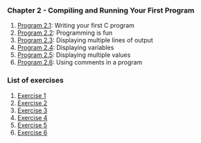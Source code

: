 ### Chapter 2 - Compiling and Running Your First Program

1. [Program 2.1](https://github.com/j0mma/programming-languages/blob/main/C/book-answers/programming-in-c/chap2/Exercise2-1/Program2-1.c): Writing your first C program
2. [Program 2.2](https://github.com/j0mma/programming-languages/blob/main/C/book-answers/programming-in-c/chap2/Exercise2-1/Program2-2.c): Programming is fun
3. [Program 2.3](https://github.com/j0mma/programming-languages/blob/main/C/book-answers/programming-in-c/chap2/Exercise2-1/Program2-3.c): Displaying multiple lines of output
4. [Program 2.4](https://github.com/j0mma/programming-languages/blob/main/C/book-answers/programming-in-c/chap2/Exercise2-1/Program2-4.c): Displaying variables
5. [Program 2.5](https://github.com/j0mma/programming-languages/blob/main/C/book-answers/programming-in-c/chap2/Exercise2-1/Program2-5.c): Displaying multiple values
6. [Program 2.6](https://github.com/j0mma/programming-languages/blob/main/C/book-answers/programming-in-c/chap2/Exercise2-1/Program2-6.c): Using comments in a program
<!-- 7. [Exercices](https://github.com/j0mma/programming-languages/tree/main/C/book-answers/programming-in-c/chap2) -->
  
### List of exercises 

1. [Exercise 1](https://github.com/j0mma/programming-languages/tree/main/C/book-answers/programming-in-c/chap2/Exercise2-1)  
2. [Exercise 2](https://github.com/j0mma/programming-languages/blob/main/C/book-answers/programming-in-c/chap2/Exercise2-2.c)  
3. [Exercise 3](https://github.com/j0mma/programming-languages/blob/main/C/book-answers/programming-in-c/chap2/Exercise2-3.c)
4. [Exercise 4](https://github.com/j0mma/programming-languages/blob/main/C/book-answers/programming-in-c/chap2/Exercise2-4.c)
5. [Exercise 5](https://github.com/j0mma/programming-languages/blob/main/C/book-answers/programming-in-c/chap2/Exercise2-5.c)
6. [Exercise 6](https://github.com/j0mma/programming-languages/blob/main/C/book-answers/programming-in-c/chap2/Exercise2-6.c)  
